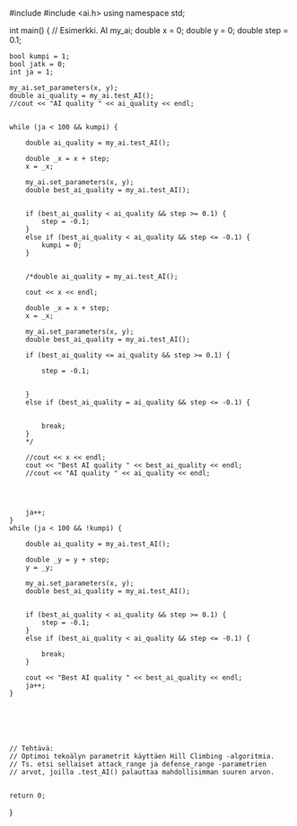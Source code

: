 #include <iostream>
#include <ai.h>
using namespace std;

int main()
{
	// Esimerkki.
	AI my_ai;
	double x = 0;
	double y = 0;
	double step = 0.1;
	
	bool kumpi = 1;
	bool jatk = 0;
	int ja = 1;

	my_ai.set_parameters(x, y);
	double ai_quality = my_ai.test_AI();
	//cout << "AI quality " << ai_quality << endl;
	
	
	while (ja < 100 && kumpi) {
		
		double ai_quality = my_ai.test_AI();
		
		double _x = x + step;
		x = _x;
		
		my_ai.set_parameters(x, y);
		double best_ai_quality = my_ai.test_AI();


		if (best_ai_quality < ai_quality && step >= 0.1) {
			step = -0.1;
		}
		else if (best_ai_quality < ai_quality && step <= -0.1) {
			kumpi = 0;
		}
		
		
		/*double ai_quality = my_ai.test_AI();
		
		cout << x << endl;
		
		double _x = x + step;
		x = _x;

		my_ai.set_parameters(x, y);
		double best_ai_quality = my_ai.test_AI();

		if (best_ai_quality <= ai_quality && step >= 0.1) {

			step = -0.1;
			

		}
		else if (best_ai_quality = ai_quality && step <= -0.1) {


			break;
		}
		*/
		
		//cout << x << endl;
		cout << "Best AI quality " << best_ai_quality << endl;
		//cout << "AI quality " << ai_quality << endl;




		ja++;
	}
	while (ja < 100 && !kumpi) {

		double ai_quality = my_ai.test_AI();

		double _y = y + step;
		y = _y;

		my_ai.set_parameters(x, y);
		double best_ai_quality = my_ai.test_AI();


		if (best_ai_quality < ai_quality && step >= 0.1) {
			step = -0.1;
		}
		else if (best_ai_quality < ai_quality && step <= -0.1) {
			
			break;
		}

		cout << "Best AI quality " << best_ai_quality << endl;
		ja++;
	}




	

	// Tehtävä:
	// Optimoi tekoälyn parametrit käyttäen Hill Climbing -algoritmia.
	// Ts. etsi sellaiset attack_range ja defense_range -parametrien
	// arvot, joilla .test_AI() palauttaa mahdollisimman suuren arvon.

	
	return 0;
}
